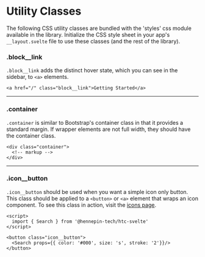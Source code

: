 # Utility Classes

The following CSS utility classes are bundled with the 'styles' css module available in the library. Initialize the CSS style sheet in your app's ```__layout.svelte``` file to use these classes (and the rest of the library).


<section id="block__link">
<h3> .block__link </h3>

```.block__link``` adds the distinct hover state, which you can see in the sidebar, to ```<a>``` elements. 

```svelte
<a href="/" class="block__link">Getting Started</a>
```
</section>

<hr/>

<section id="container__class">
<h3> .container </h3>

```.container``` is similar to Bootstrap's container class in that it provides a standard margin. If wrapper elements are not full width, they should have the container class. 

```svelte
<div class="container">
  <!-- markup -->
</div>
```
</section>

<hr/>

<section id="icon__button">
<h3> .icon__button </h3>

```.icon__button``` should be used when you want a simple icon only button. This class should be applied to a ```<button>``` or ```<a>``` element that wraps an icon component. To see this class in action, visit the <a href="/icons">icons page</a>.

```svelte
<script>
  import { Search } from '@hennepin-tech/htc-svelte'
</script>

<button class="icon__button">
  <Search props={{ color: '#000', size: 's', stroke: '2'}}/>  
</button>
```
</section>
